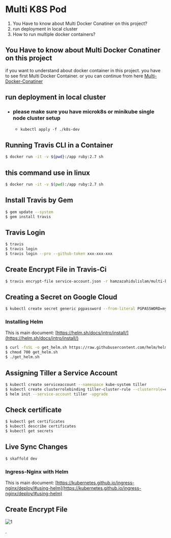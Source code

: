 <!-- @format -->

# Multi K8S Pod

1.  You Have to know about Multi Docker Conatiner on this project?
2.  run deployment in local cluster
3.  How to run multiple docker containers?

## You Have to know about Multi Docker Conatiner on this project

if you want to understand about docker container in this project. you have to see first Multi Docker Container. or you can continue from here
[Multi-Docker-Conatiner](https://github.com/hamzazahidulislam/multi-docker)

## run deployment in local cluster

- ### please make sure you have microk8s or minikube single node cluster setup
  - `kubectl apply -f ./k8s-dev`

## Running Travis CLI in a Container

```bash
$ docker run -it -v ${pwd}:/app ruby:2.7 sh
```

## this command use in linux

```bash
$ docker run -it -v $(pwd):/app ruby:2.7 sh
```

## Install Travis by Gem

```bash
$ gem update --system
$ gem install travis
```

## Travis Login

```bash
$ travis
$ travis login
$ travis login --pro --github-token xxx-xxx-xxx
```

## Create Encrypt File in Travis-Ci

```bash
$ travis encrypt-file service-account.json -r hamzazahidulislam/multi-k8s-pod
```

## Creating a Secret on Google Cloud

```bash
$ kubectl create secret generic pgpassword --from-literal PGPASSWORD=mypgpassword123
```

### Installing Helm

This is main document: [https://helm.sh/docs/intro/install/](https://helm.sh/docs/intro/install/)

```bash
$ curl -fsSL -o get_helm.sh https://raw.githubusercontent.com/helm/helm/master/scripts/get-helm-3
$ chmod 700 get_helm.sh
$ ./get_helm.sh
```

## Assigning Tiller a Service Account

```bash
$ kubectl create serviceaccount --namespace kube-system tiller
$ kubectl create clusterrolebinding tiller-cluster-rule --clusterrole=cluster-admin --serviceaccount=kube-system:tiller
$ helm init --service-account tiller -upgrade
```

## Check certificate

```bash
$ kubectl get certificates
$ kubectl describe certificates
$ kubectl get secrets
```

## Live Sync Changes

```bash
$ skaffold dev
```

### Ingress-Nginx with Helm

This is main document: [https://kubernetes.github.io/ingress-nginx/deploy/#using-helm](https://kubernetes.github.io/ingress-nginx/deploy/#using-helm)

## Create Encrypt File

![1](https://user-images.githubusercontent.com/56122568/114265945-44340400-99fc-11eb-9378-b0502385a764.png)

.
